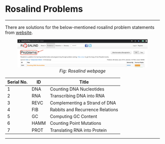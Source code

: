 <!-- This is README.md for Rosalind related problem statements -->
# Rosalind Problems

------------

There are solutions for the below-mentioned rosalind problem statements from [website](https://rosalind.info/problems/list-view/).

<figure>
<img src="rosalind.png">
<figcaption align = "center"><i>Fig: Rosalind webpage</i></figcaption>
</figure>

| Serial No. | ID | Title |
|------------|-------------|----------|
| 1 | DNA | 	Counting DNA Nucleotides
| 2 | RNA | 	Transcribing DNA into RNA
| 3 | REVC | 	Complementing a Strand of DNA
| 4 | FIB | 	Rabbits and Recurrence Relations
| 5 | GC | 	Computing GC Content
| 6 | HAMM | 	Counting Point Mutations
| 7 | PROT | 	Translating RNA into Protein

--------------
